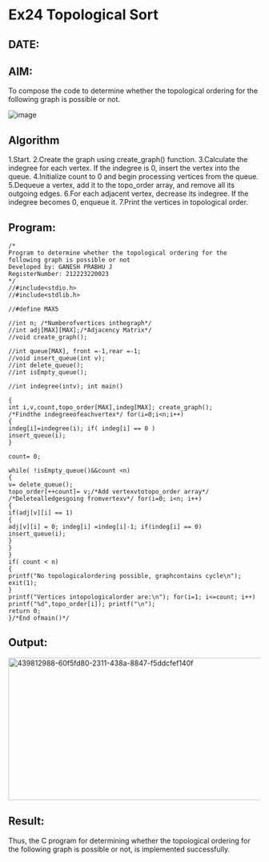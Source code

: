 # Ex24 Topological Sort
## DATE:
## AIM:
To compose the code to determine whether the topological ordering for the following graph is possible or not.

![image](https://github.com/user-attachments/assets/c74a7111-9b59-475c-aad4-9baf23d50ec0)


## Algorithm
1.Start.
2.Create the graph using create_graph() function.
3.Calculate the indegree for each vertex. If the indegree is 0, insert the vertex into the queue.
4.Initialize count to 0 and begin processing vertices from the queue.  
5.Dequeue a vertex, add it to the topo_order array, and remove all its outgoing edges.
6.For each adjacent vertex, decrease its indegree. If the indegree becomes 0, enqueue it.
7.Print the vertices in topological order.

## Program:
```
/*
Program to determine whether the topological ordering for the following graph is possible or not
Developed by: GANESH PRABHU J
RegisterNumber: 212223220023 
*/
//#include<stdio.h>
//#include<stdlib.h>

//#define MAX5

//int n; /*Numberofvertices inthegraph*/
//int adj[MAX][MAX];/*Adjacency Matrix*/
//void create_graph();

//int queue[MAX], front =-1,rear =-1;
//void insert_queue(int v);
//int delete_queue();
//int isEmpty_queue();

//int indegree(intv); int main()
 
{
int i,v,count,topo_order[MAX],indeg[MAX]; create_graph();
/*Findthe indegreeofeachvertex*/ for(i=0;i<n;i++)
{
indeg[i]=indegree(i); if( indeg[i] == 0 )
insert_queue(i);
}

count= 0;

while( !isEmpty_queue()&&count <n)
{
v= delete_queue();
topo_order[++count]= v;/*Add vertexvtotopo_order array*/
/*Deletealledgesgoing fromvertexv*/ for(i=0; i<n; i++)
{
if(adj[v][i] == 1)
{
adj[v][i] = 0; indeg[i] =indeg[i]-1; if(indeg[i] == 0)
insert_queue(i);
}
}
}
if( count < n)
{
printf("No topologicalordering possible, graphcontains cycle\n"); exit(1);
}
printf("Vertices intopologicalorder are:\n"); for(i=1; i<=count; i++)
printf("%d",topo_order[i]); printf("\n");
return 0;
}/*End ofmain()*/
```

## Output:

<img width="607" height="284" alt="439812988-60f5fd80-2311-438a-8847-f5ddcfef140f" src="https://github.com/user-attachments/assets/fab8a30d-4564-46f1-84ab-c2589f738ef0" />


## Result:
Thus, the C program for determining whether the topological ordering for the following graph is possible or not, is implemented successfully.
